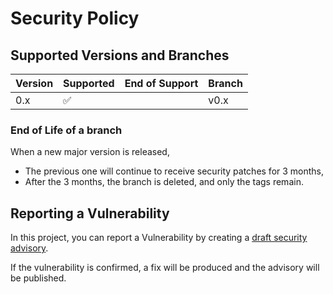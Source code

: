 # Security Policy

## Supported Versions and Branches

| Version | Supported          | End of Support | Branch |
| ------- | ------------------ | -------------- | ------ |
| 0.x     | :white_check_mark: |                | v0.x   |

### End of Life of a branch

When a new major version is released,

- The previous one will continue to receive security patches for 3 months,
- After the 3 months, the branch is deleted, and only the tags remain.

## Reporting a Vulnerability

In this project, you can report a Vulnerability by creating a [draft security advisory](https://github.com/rlespinasse/textlint-rule-link-title-case/security/advisories).

If the vulnerability is confirmed, a fix will be produced and the advisory will be published.
